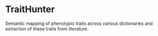 # TraitHunter

Semantic mapping of phenotypic traits across various dictionaries and extraction of these traits from literature.
